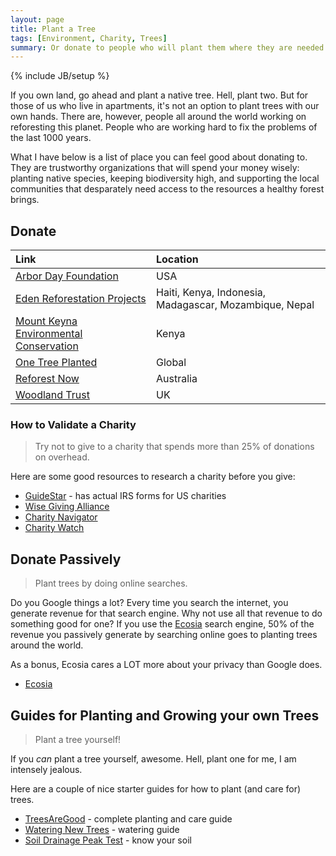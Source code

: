 ```yaml
---
layout: page
title: Plant a Tree
tags: [Environment, Charity, Trees]
summary: Or donate to people who will plant them where they are needed most.
---
```

{% include JB/setup %}

If you own land, go ahead and plant a native tree. Hell, plant two. But for those of us who live in apartments, it's not an option to plant trees with our own hands. There are, however, people all around the world working on reforesting this planet. People who are working hard to fix the problems of the last 1000 years.

What I have below is a list of place you can feel good about donating to. They are trustworthy organizations that will spend your money wisely: planting native species, keeping biodiversity high, and supporting the local communities that desparately need access to the resources a healthy forest brings.


## Donate

Link | Location
:--- | :-------
[Arbor Day Foundation](https://www.arborday.org/) | USA
[Eden Reforestation Projects](https://edenprojects.org/) | Haiti, Kenya, Indonesia, Madagascar, Mozambique, Nepal
[Mount Keyna Environmental Conservation](https://mount-kenya-environmental-conservation.org/) | Kenya
[One Tree Planted](https://onetreeplanted.org/pages/regions) | Global
[Reforest Now](https://www.reforestnow.org.au/) | Australia
[Woodland Trust](https://www.woodlandtrust.org.uk/support-us/give/donations/) | UK


### How to Validate a Charity

> Try not to give to a charity that spends more than 25% of donations on overhead.

Here are some good resources to research a charity before you give:

* [GuideStar](https://www.guidestar.org/) - has actual IRS forms for US charities
* [Wise Giving Alliance](https://www.give.org/)
* [Charity Navigator](https://www.charitynavigator.org/)
* [Charity Watch](https://www.charitywatch.org/)


## Donate Passively

> Plant trees by doing online searches.

Do you Google things a lot? Every time you search the internet, you generate revenue for that search engine. Why not use all that revenue to do something good for one? If you use the [Ecosia](https://www.ecosia.org/) search engine, 50% of the revenue you passively generate by searching online goes to planting trees around the world.

As a bonus, Ecosia cares a LOT more about your privacy than Google does.

* [Ecosia](https://www.ecosia.org/)


## Guides for Planting and Growing your own Trees

> Plant a tree yourself!

If you *can* plant a tree yourself, awesome. Hell, plant one for me, I am intensely jealous.

Here are a couple of nice starter guides for how to plant (and care for) trees.

* [TreesAreGood](https://www.treesaregood.org/treeowner) - complete planting and care guide
* [Watering New Trees](https://extension.umn.edu/planting-and-growing-guides/watering-newly-planted-trees-and-shrubs) - watering guide
* [Soil Drainage Peak Test](https://i.imgur.com/2KiPHab.jpg) - know your soil
